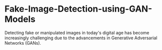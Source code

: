# Fake-Image-Detection-using-GAN-Models
Detecting fake or manipulated images in today's digital age has become increasingly challenging due to the advancements in Generative Adversarial Networks (GANs). 
